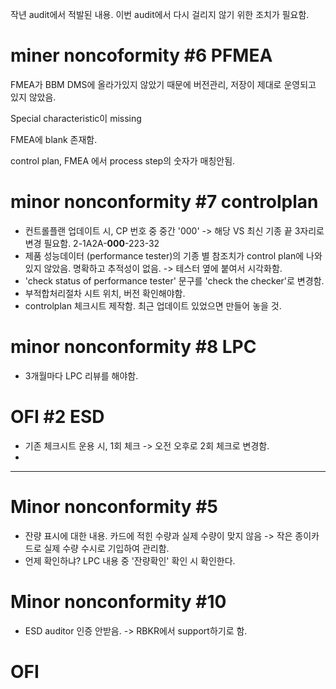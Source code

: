 작년 audit에서 적발된 내용. 이번 audit에서 다시 걸리지 않기 위한 조치가 필요함.
# miner noncoformity #6 PFMEA
FMEA가 BBM DMS에 올라가있지 않았기 때문에 버전관리, 저장이 제대로 운영되고 있지 않았음.

Special characteristic이 missing

FMEA에 blank 존재함.

control plan, FMEA 에서 process step의 숫자가 매칭안됨.

# minor nonconformity #7 controlplan
- 컨트롤플랜 업데이트 시, CP 번호 중 중간 '000' -> 해당 VS 최신 기종 끝 3자리로 변경 필요함. 
  2-1A2A-**000**-223-32
- 제품 성능데이터 (performance tester)의 기종 별 참조치가 control plan에 나와있지 않았음. 명확하고 추적성이 없음. -> 테스터 옆에 붙여서 시각화함.
- 'check status of performance tester' 문구를 'check the checker'로 변경함.
- 부적합처리절차 시트 위치, 버전 확인해야함.
- controlplan 체크시트 제작함. 최근 업데이트 있었으면 만들어 놓을 것.
# minor nonconformity #8 LPC
- 3개월마다 LPC 리뷰를 해야함.

# OFI #2 ESD
- 기존  체크시트 운용 시, 1회 체크 -> 오전 오후로 2회 체크로 변경함.
- 
---

# Minor nonconformity #5 
- 잔량 표시에 대한 내용. 카드에 적힌 수량과 실제 수량이 맞지 않음 -> 작은 종이카드로 실제 수량 수시로 기입하여 관리함.
- 언제 확인하냐? LPC 내용 중 '잔량확인' 확인 시 확인한다.


# Minor nonconformity #10
- ESD auditor 인증 안받음. -> RBKR에서 support하기로 함.

# OFI 

